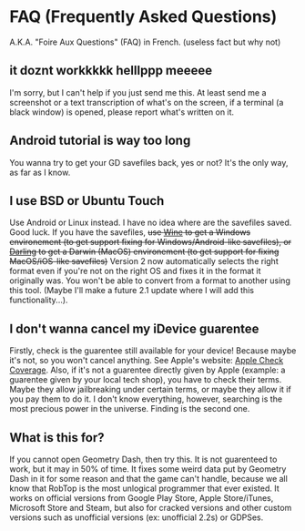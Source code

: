 # FAQ (Frequently Asked Questions)

A.K.A. "Foire Aux Questions" (FAQ) in French. (useless fact but why not)

## it doznt workkkkk helllppp meeeee

I'm sorry, but I can't help if you just send me this.
At least send me a screenshot or a text transcription of what's on the screen, if a terminal (a black window) is opened, please report what's written on it.

## Android tutorial is way too long

You wanna try to get your GD savefiles back, yes or not? It's the only way, as far as I know.

## I use BSD or Ubuntu Touch

Use Android or Linux instead. I have no idea where are the savefiles saved. Good luck.
If you have the savefiles, ~~use [Wine](https://winehq.org/) to get a Windows environement (to get support fixing for Windows/Android-like savefiles),
or [Darling](https://darlinghq.org/) to get a Darwin (MacOS) environement (to get support for fixing MacOS/iOS-like savefiles)~~ Version 2 now automatically selects the right format even if you're not on the right OS and fixes it in the format it originally was. You won't be able to convert from a format to another using this tool. (Maybe I'll make a future 2.1 update where I will add this functionality...).

## I don't wanna cancel my iDevice guarentee

Firstly, check is the guarentee still available for your device! Because maybe it's not, so you won't cancel anything.
See Apple's website: [Apple Check Coverage](https://checkcoverage.apple.com/). Also, if it's not a guarentee directly given by Apple (example: a guarentee given by your local tech shop), you have to check their terms. Maybe they allow jailbreaking under certain terms, or maybe they allow it if you pay them to do it. I don't know everything, however, searching is the most precious power in the universe. Finding is the second one.

## What is this for?

If you cannot open Geometry Dash, then try this. It is not guarenteed to work, but it may in 50% of time.
It fixes some weird data put by Geometry Dash in it for some reason and that the game can't handle, because
we all know that RobTop is the most unlogical programmer that ever existed.
It works on official versions from Google Play Store, Apple Store/iTunes, Microsoft Store and Steam, but also
for cracked versions and other custom versions such as unofficial versions (ex: unofficial 2.2s) or GDPSes.
